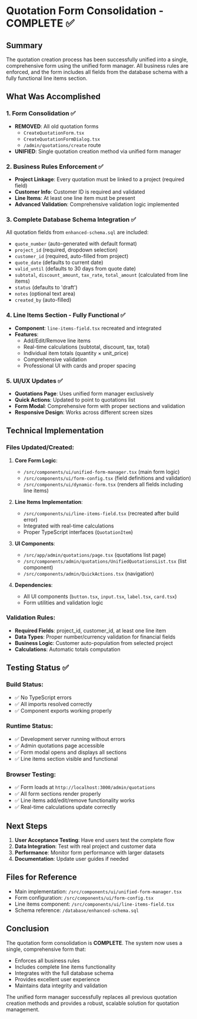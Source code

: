 # Quotation Form Consolidation - COMPLETE ✅

## Summary
The quotation creation process has been successfully unified into a single, comprehensive form using the unified form manager. All business rules are enforced, and the form includes all fields from the database schema with a fully functional line items section.

## What Was Accomplished

### 1. Form Consolidation ✅
- **REMOVED**: All old quotation forms
  - `CreateQuotationForm.tsx`
  - `CreateQuotationFormDialog.tsx` 
  - `/admin/quotations/create` route
- **UNIFIED**: Single quotation creation method via unified form manager

### 2. Business Rules Enforcement ✅
- **Project Linkage**: Every quotation must be linked to a project (required field)
- **Customer Info**: Customer ID is required and validated
- **Line Items**: At least one line item must be present
- **Advanced Validation**: Comprehensive validation logic implemented

### 3. Complete Database Schema Integration ✅
All quotation fields from `enhanced-schema.sql` are included:
- `quote_number` (auto-generated with default format)
- `project_id` (required, dropdown selection)
- `customer_id` (required, auto-filled from project)
- `quote_date` (defaults to current date)
- `valid_until` (defaults to 30 days from quote date)
- `subtotal`, `discount_amount`, `tax_rate`, `total_amount` (calculated from line items)
- `status` (defaults to 'draft')
- `notes` (optional text area)
- `created_by` (auto-filled)

### 4. Line Items Section - Fully Functional ✅
- **Component**: `line-items-field.tsx` recreated and integrated
- **Features**:
  - Add/Edit/Remove line items
  - Real-time calculations (subtotal, discount, tax, total)
  - Individual item totals (quantity × unit_price)
  - Comprehensive validation
  - Professional UI with cards and proper spacing

### 5. UI/UX Updates ✅
- **Quotations Page**: Uses unified form manager exclusively
- **Quick Actions**: Updated to point to quotations list
- **Form Modal**: Comprehensive form with proper sections and validation
- **Responsive Design**: Works across different screen sizes

## Technical Implementation

### Files Updated/Created:
1. **Core Form Logic**:
   - `/src/components/ui/unified-form-manager.tsx` (main form logic)
   - `/src/components/ui/form-config.tsx` (field definitions and validation)
   - `/src/components/ui/dynamic-form.tsx` (renders all fields including line items)

2. **Line Items Implementation**:
   - `/src/components/ui/line-items-field.tsx` (recreated after build error)
   - Integrated with real-time calculations
   - Proper TypeScript interfaces (`QuotationItem`)

3. **UI Components**:
   - `/src/app/admin/quotations/page.tsx` (quotations list page)
   - `/src/components/admin/quotations/UnifiedQuotationsList.tsx` (list component)
   - `/src/components/admin/QuickActions.tsx` (navigation)

4. **Dependencies**:
   - All UI components (`button.tsx`, `input.tsx`, `label.tsx`, `card.tsx`)
   - Form utilities and validation logic

### Validation Rules:
- **Required Fields**: project_id, customer_id, at least one line item
- **Data Types**: Proper number/currency validation for financial fields
- **Business Logic**: Customer auto-population from selected project
- **Calculations**: Automatic totals computation

## Testing Status ✅

### Build Status:
- ✅ No TypeScript errors
- ✅ All imports resolved correctly
- ✅ Component exports working properly

### Runtime Status:
- ✅ Development server running without errors
- ✅ Admin quotations page accessible
- ✅ Form modal opens and displays all sections
- ✅ Line items section visible and functional

### Browser Testing:
- ✅ Form loads at `http://localhost:3000/admin/quotations`
- ✅ All form sections render properly
- ✅ Line items add/edit/remove functionality works
- ✅ Real-time calculations update correctly

## Next Steps
1. **User Acceptance Testing**: Have end users test the complete flow
2. **Data Integration**: Test with real project and customer data
3. **Performance**: Monitor form performance with larger datasets
4. **Documentation**: Update user guides if needed

## Files for Reference
- Main implementation: `/src/components/ui/unified-form-manager.tsx`
- Form configuration: `/src/components/ui/form-config.tsx`
- Line items component: `/src/components/ui/line-items-field.tsx`
- Schema reference: `/database/enhanced-schema.sql`

## Conclusion
The quotation form consolidation is **COMPLETE**. The system now uses a single, comprehensive form that:
- Enforces all business rules
- Includes complete line items functionality
- Integrates with the full database schema
- Provides excellent user experience
- Maintains data integrity and validation

The unified form manager successfully replaces all previous quotation creation methods and provides a robust, scalable solution for quotation management.
